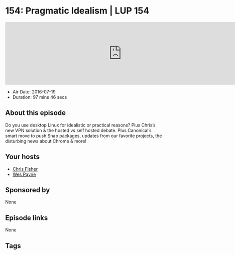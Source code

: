 # 154: Pragmatic Idealism | LUP 154

<iframe src="https://player.fireside.fm/v2/RUkczH-V+GY-GRnRE?theme=dark" width="740" height="200" frameborder="0" scrolling="no"></iframe>

* Air Date: 2016-07-19
* Duration: 97 mins 46 secs

## About this episode

Do you use desktop Linux for idealistic or practical reasons? Plus Chris’s new VPN solution & the hosted vs self hosted debate. Plus Canonical’s smart move to push Snap packages, updates from our favorite projects, the disturbing news about Chrome & more!

## Your hosts
* [Chris Fisher](https://linuxunplugged.com/hosts/chrislas)
* [Wes Payne](https://linuxunplugged.com/hosts/wes)

## Sponsored by

None



## Episode links

None



## Tags

